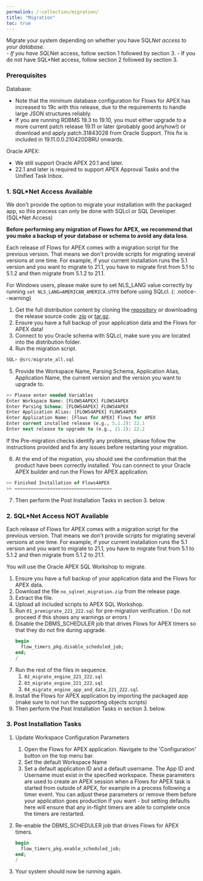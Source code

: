 ```yaml
---
permalink: /:collection/migration/
title: "Migration"
toc: true
---
```

Migrate your system depending on whether you have SQL*Net access to your database.  
    - If you have SQL*Net access, follow section 1 followed by section 3.
    - If you do not have SQL*Net access, follow section 2 followed by section 3.

### Prerequisites

Database: 
- Note that the minimum database configuration for Flows for APEX has increased to 19c with this release, due to the requirements to handle large JSON structures reliably.
- If you are running RDBMS 19.3 to 19.10, you must either upgrade to a more current patch release 19.11 or later (probably good anyhow!) or download and apply patch.31843028 from Oracle Support.  This fix is included in 19.11.0.0.210420DBRU onwards. 

Oracle APEX:
- We still support Oracle APEX 20.1 and later.
- 22.1 and later is required to support APEX Approval Tasks and the Unified Task Inbox.
  
### 1.  SQL*Net Access Available 

We don't provide the option to migrate your installation with the packaged app, so this process can only be done with SQLcl or SQL Developer. (SQL*Net Access)

**Before performing any migration of Flows for APEX, we recommend that you make a backup of your database or schema to avoid any data loss**.

Each release of Flows for APEX comes with a migration script for the previous version. That means we don't provide scripts for migrating several versions at one time. For example, if your current installation runs the 5.1 version and you want to migrate to 21.1, you have to migrate first from 5.1 to 5.1.2 and then migrate from 5.1.2 to 21.1.

For Windows users, please make sure to set NLS_LANG value correctly by running `set NLS_LANG=AMERICAN_AMERICA.UTF8` before using SQLcl.
{: .notice--warning}

1. Get the full distribution content by cloning the [repository](https://github.com/flowsforapex/apex-flowsforapex) or downloading the release source code: [zip](https://github.com/flowsforapex/apex-flowsforapex/archive/refs/tags/v22.2.zip) or [tar.gz](https://github.com/flowsforapex/apex-flowsforapex/archive/refs/tags/v22.2.tar.gz).
2. Ensure you have a full backup of your application data and the Flows for APEX data!
3. Connect to you Oracle schema with SQLcl, make sure you are located into the distribution folder.
4. Run the migration script.
```sql
SQL> @src/migrate_all.sql
```

5. Provide the Workspace Name, Parsing Schema, Application Alias, Application Name, the current version and the version you want to upgrade to.
```sql
>> Please enter needed Variables
Enter Workspace Name: [FLOWS4APEX] FLOWS4APEX
Enter Parsing Schema: [FLOWS4APEX] FLOWS4APEX
Enter Application Alias: [FLOWS4APEX] FLOWS4APEX
Enter Application Name: [Flows for APEX] Flows for APEX
Enter current installed release (e.g., 5.1.2): 22.1
Enter next release to upgrade to (e.g., 21.1): 22.2
```
If the Pre-migration checks identify any problems, please follow the instructions provided and fix any issues before restarting your migration.

6. At the end of the migration, you should see the confirmation that the product have been correctly installed. You can connect to your Oracle APEX builder and run the Flows for APEX application.
```sql
>> Finished Installation of Flows4APEX
>> ====================================
```

7.  Then perform the Post Installation Tasks in section 3. below.

### 2.  SQL*Net Access NOT Available

Each release of Flows for APEX comes with a migration script for the previous version. That means we don't provide scripts for migrating several versions at one time. For example, if your current installation runs the 5.1 version and you want to migrate to 21.1, you have to migrate first from 5.1 to 5.1.2 and then migrate from 5.1.2 to 21.1.

You will use the Oracle APEX SQL Workshop to migrate.


1. Ensure you have a full backup of your application data and the Flows for APEX data.
2. Download the file `no_sqlnet_migration.zip` from the release page.
3. Extract the file.
4. Upload all included scripts to APEX SQL Workshop.
5. Run `01_premigrate_221_222.sql` for pre-migration verification.
   ! Do not proceed if this shows any warnings or errors !
6. Disable the DBMS_SCHEDULER job that drives Flows for APEX timers so that they do not fire during upgrade.
    ```sql
    begin
      flow_timers_pkg.disable_scheduled_job;
    end;
    /
    ```
7. Run the rest of the files in sequence.
   1. `02_migrate_engine_221_222.sql`
   2. `03_migrate_engine_221_222.sql`
   3. `04_migrate_engine_app_and_data_221_222.sql`
8. Install the Flows for APEX application by importing the packaged app (make sure to not run the supporting objects scripts)
9. Then perform the Post Installation Tasks in section 3. below.



### 3. Post Installation Tasks

1. Update Workspace Configuration Parameters

     1. Open the Flows for APEX application.  Navigate to the 'Configuration' button on the top menu bar.
     2.  Set the default Workspace Name
     3.  Set a default application ID and a default username.  The App ID and Username must exist in the specified workspace.  These parameters are used to create an APEX session when a Flows for APEX task is started from outside of APEX, for example in a process following a timer event.  You can adjust these parameters or remove them before your application goes production if you want - but setting defaults here will ensure that any in-flight timers are able to complete once the timers are restarted.

2. Re-enable the DBMS_SCHEDULER job that drives Flows for APEX timers.
    ```sql
    begin
      flow_timers_pkg.enable_scheduled_job;
    end;
    /
    ```
3. Your system should now be running again.